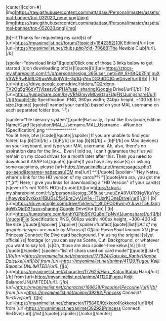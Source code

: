 [center][color=#][img]https://raw.githubusercontent.com/nattadasu/Personal/master/assets/mal-banner/tnc-032020_nene.png[/img]
[img]https://raw.githubusercontent.com/nattadasu/Personal/master/assets/mal-banner/tnc-052020.png[/img]

[b]Hi! Thanks for requesting my card(s) of [url=https://myanimelist.net/forum/?topicid=1842352]10K Edition[/url] on [url=https://myanimelist.net/clubs.php?cid=70668]The Newbie Club[/url].[/b]

[spoiler="download links"][quote]Click one of those 3 links below to get started [s]on downloading ofc[/s]![quote][b][url=https://ztqcs-my.sharepoint.com/:f:/g/personal/esigg_365user_net/EiW_8HGtQbZFmIpuXVSWPRwB5RLOSwcWutktjW3--3p1Qg?e=DG3dDC]OneDrive[/url][/b] | [b][url=https://drive.google.com/drive/folders/1Q2rdxnn-TV2Og5gR6dVTjVIzesy9hPHA?usp=sharing]Google Drive[/url][/b] | [b][url=https://jumpshare.com/b/yVRN3mvyM0v8tzu7UgFN]Jumpshare[/url][/b][/quote]File Specification: PNG, 360px width; 240px height, ~100 kB file size.[/quote]
[quote]I named your card(s) based on your MAL username on each separated folder btw. '-')/

[spoiler="file hierarcy system"][quote]Basically, it just like this:[code]Edition Name/Card Resolution/MAL_Username/MAL_Username - #Number [Specification].png
^^^^^^^^^^^^^^^                                            
You at here, btw                                            [/code][/quote][/spoiler]
If you are unable to find your folder, tap [b]Ctrl[/b] + [b]F[/b] (or tap [b]⌘[/b] + [b]F[/b] on Mac devices) on your keyboard, and type your MAL username.
Ah, also, there's no expiration date for the link... Even I told so, I can't guarantee the files will remain on my cloud drives for a month later after this. Then you need to download it ASAP lol.[/quote]
[quote]If you have any issue(s) or asking some questions, please [url=https://myanimelist.net/mymessages.php?go=send&toname=nattadasu]DM me[/url] ^^)[/quote]
[spoiler="'Hey Natsu, where's link for the HD version of my cards???'"][quote]Ara ara, you got me ( ͡° ͜ʖ ͡°)
Here, I give you links for downloading a "HD Version" of your card(s) [s]even it's not 100% HD[/s][quote][b][url=https://ztqcs-my.sharepoint.com/:f:/g/personal/esigg_365user_net/EnA8VURXNgVKuYycHhpwybgByxGxs11BUDs0fS4BmOyV3w?e=iTUxrK]OneDrive[/url][/b] | [b][url=https://drive.google.com/drive/folders/1_8hDFOD6wmyYJuwzT56J3qhdgWxQjdD3?usp=sharing]Google Drive[/url][/b] | [b][url=https://jumpshare.com/b/nhYQPjbSKYOu8pITpNyV]Jumpshare[/url][/b][/quote]File Specification: PNG, 600px width; 400px height, ~300-400 kB file size.[/quote][/spoiler]
[/spoiler]
[spoiler=funfact][quote][list][*]All of my graphic designs are made by Microsoft Office PowerPoint lmaooo XD
[*]For Princess Connect: Re:Dive card background, I'm using the original [s]yet official[/s] footage (or you can say as Scene, Cut, Background, or whatever you want to say lol). [s]Oh, those are also spoiler-free kekw.[/s]
[/list][/quote][/spoiler]
[spoiler="list of chara used on card model"][quote][list=1][*][b][url=https://myanimelist.net/character/177624/Daisuke_Kanbe]Kanbe Daisuke[/url][/b] from [url=https://myanimelist.net/anime/41120]Fugou Keiji: Balance:UNLIMITED[/url].
[*][b][url=https://myanimelist.net/character/177625/Haru_Katou]Katou Haru[/url][/b] from [url=https://myanimelist.net/anime/41120]Fugou Keiji: Balance:UNLIMITED[/url].
[*][b][url=https://myanimelist.net/character/166638/Pecorine]Pecorine[/url][/b] from [url=https://myanimelist.net/anime/39292]Princess Connect! Re:Dive[/url].
[*][b][url=https://myanimelist.net/character/175840/Kokkoro]Kokkoro[/url][/b] from [url=https://myanimelist.net/anime/39292]Princess Connect! Re:Dive[/url].[/list][/quote][/spoiler]
[/color][/center]